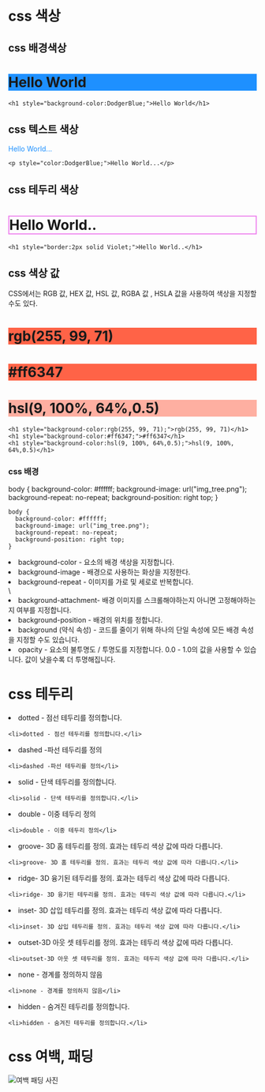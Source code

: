 # css 색상 
## css 배경색상

<h1 style="background-color:DodgerBlue;">Hello World</h1>

```
<h1 style="background-color:DodgerBlue;">Hello World</h1>
```

## css 텍스트 색상

<p style="color:DodgerBlue;">Hello World...</p>

```
<p style="color:DodgerBlue;">Hello World...</p>
```

## css 테두리 색상

<h1 style="border:2px solid Violet;">Hello World..</h1>

```
<h1 style="border:2px solid Violet;">Hello World..</h1>
```

## css 색상 값
<p1> CSS에서는 RGB 값, HEX 값, HSL 값, RGBA 값 , HSLA 값을 사용하여 색상을 지정할 수도 있다.</p1>

<h1 style="background-color:rgb(255, 99, 71);">rgb(255, 99, 71)</h1>
<h1 style="background-color:#ff6347;">#ff6347</h1>
<h1 style="background-color:hsl(9, 100%, 64%,0.5);">hsl(9, 100%, 64%,0.5)</h1>

```
<h1 style="background-color:rgb(255, 99, 71);">rgb(255, 99, 71)</h1>
<h1 style="background-color:#ff6347;">#ff6347</h1>
<h1 style="background-color:hsl(9, 100%, 64%,0.5);">hsl(9, 100%, 64%,0.5)</h1>
```

### css 배경 

body {
  background-color: #ffffff;
  background-image: url("img_tree.png");
  background-repeat: no-repeat;
  background-position: right top;
}

```
body {
  background-color: #ffffff;
  background-image: url("img_tree.png");
  background-repeat: no-repeat;
  background-position: right top;
}
```

<li>background-color - 요소의 배경 색상을 지정합니다.</li>
<li>background-image - 배경으로 사용하는 화상을 지정한다.</li>
<li>background-repeat - 이미지를 가로 및 세로로 반복합니다.</li>\
<li>background-attachment- 배경 이미지를 스크롤해야하는지 아니면 고정해야하는지 여부를 지정합니다.</li>
<li>background-position - 배경의 위치를 정합니다.</li>
<li>background (약식 속성) - 코드를 줄이기 위해 하나의 단일 속성에 모든 배경 속성을 지정할 수도 있습니다.</li>
<li>opacity - 요소의 불투명도 / 투명도를 지정합니다. 0.0 - 1.0의 값을 사용할 수 있습니다. 값이 낮을수록 더 투명해집니다.</li>



# css 테두리

<li>dotted - 점선 테두리를 정의합니다.</li>

```
<li>dotted - 점선 테두리를 정의합니다.</li>
```

<li>dashed -파선 테두리를 정의</li>

```
<li>dashed -파선 테두리를 정의</li>
```

<li>solid - 단색 테두리를 정의합니다.</li>

```
<li>solid - 단색 테두리를 정의합니다.</li>
```

<li>double - 이중 테두리 정의</li>

```
<li>double - 이중 테두리 정의</li>
```

<li>groove- 3D 홈 테두리를 정의. 효과는 테두리 색상 값에 따라 다릅니다.</li>

```
<li>groove- 3D 홈 테두리를 정의. 효과는 테두리 색상 값에 따라 다릅니다.</li>
```
<li>ridge- 3D 융기된 테두리를 정의. 효과는 테두리 색상 값에 따라 다릅니다.</li>

```
<li>ridge- 3D 융기된 테두리를 정의. 효과는 테두리 색상 값에 따라 다릅니다.</li>
```

<li>inset- 3D 삽입 테두리를 정의. 효과는 테두리 색상 값에 따라 다릅니다.</li>

```
<li>inset- 3D 삽입 테두리를 정의. 효과는 테두리 색상 값에 따라 다릅니다.</li>
```

<li>outset-3D 아웃 셋 테두리를 정의. 효과는 테두리 색상 값에 따라 다릅니다.</li>

```
<li>outset-3D 아웃 셋 테두리를 정의. 효과는 테두리 색상 값에 따라 다릅니다.</li>
```

<li>none - 경계를 정의하지 않음</li>

```
<li>none - 경계를 정의하지 않음</li>
```

<li>hidden - 숨겨진 테두리를 정의합니다.</li>

```
<li>hidden - 숨겨진 테두리를 정의합니다.</li>
```

# css 여백, 패딩

<p><img src="https://velog.velcdn.com/images%2Fsanna422%2Fpost%2Fd3386140-c9de-448f-a15a-23b51f63473a%2Fimage.png" alt="여백 패딩 사진"></p>
